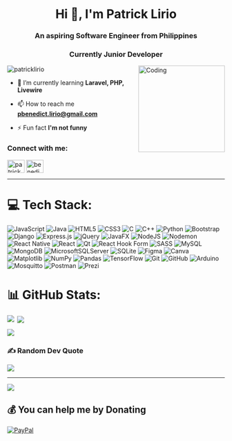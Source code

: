 <h1 align="center">Hi 👋, I'm Patrick Lirio</h1>
<h3 align="center">An aspiring Software Engineer from Philippines</h3>
<h3 align="center">Currently Junior Developer</h3>
<img align="right" alt="Coding" height="200" width="200" src="https://r2.erweima.ai/imgcompressed/img/compressed_1ece74076a54359f75f5f6d1ccd8dfca.webp"/>

<p align="left"> <img src="https://komarev.com/ghpvc/?username=PatrickLirio&label=Profile%20views&color=0e75b6&style=flat" alt="patricklirio" /> </p>

- 🌱 I’m currently learning **Laravel, PHP, Livewire**

- 📫 How to reach me **pbenedict.lirio@gmail.com**

- ⚡ Fun fact **I'm not funny**

<h3 align="left">Connect with me:</h3>
<p align="left">
<a href="https://fb.com/patrick lirio" target="blank"><img align="center" src="https://raw.githubusercontent.com/rahuldkjain/github-profile-readme-generator/master/src/images/icons/Social/facebook.svg" alt="patrick lirio" height="30" width="40" /></a>
<a href="https://discord.gg/benedict6028" target="blank"><img align="center" src="https://raw.githubusercontent.com/rahuldkjain/github-profile-readme-generator/master/src/images/icons/Social/discord.svg" alt="benedict6028" height="30" width="40" /></a>
</p>

<hr>

# 💻 Tech Stack:
![JavaScript](https://img.shields.io/badge/javascript-%23323330.svg?style=for-the-badge&logo=javascript&logoColor=%23F7DF1E) ![Java](https://img.shields.io/badge/java-%23ED8B00.svg?style=for-the-badge&logo=openjdk&logoColor=white) ![HTML5](https://img.shields.io/badge/html5-%23E34F26.svg?style=for-the-badge&logo=html5&logoColor=white) ![CSS3](https://img.shields.io/badge/css3-%231572B6.svg?style=for-the-badge&logo=css3&logoColor=white) ![C](https://img.shields.io/badge/c-%2300599C.svg?style=for-the-badge&logo=c&logoColor=white) ![C++](https://img.shields.io/badge/c++-%2300599C.svg?style=for-the-badge&logo=c%2B%2B&logoColor=white) ![Python](https://img.shields.io/badge/python-3670A0?style=for-the-badge&logo=python&logoColor=ffdd54) ![Bootstrap](https://img.shields.io/badge/bootstrap-%238511FA.svg?style=for-the-badge&logo=bootstrap&logoColor=white) ![Django](https://img.shields.io/badge/django-%23092E20.svg?style=for-the-badge&logo=django&logoColor=white) ![Express.js](https://img.shields.io/badge/express.js-%23404d59.svg?style=for-the-badge&logo=express&logoColor=%2361DAFB) ![jQuery](https://img.shields.io/badge/jquery-%230769AD.svg?style=for-the-badge&logo=jquery&logoColor=white) ![JavaFX](https://img.shields.io/badge/javafx-%23FF0000.svg?style=for-the-badge&logo=javafx&logoColor=white) ![NodeJS](https://img.shields.io/badge/node.js-6DA55F?style=for-the-badge&logo=node.js&logoColor=white) ![Nodemon](https://img.shields.io/badge/NODEMON-%23323330.svg?style=for-the-badge&logo=nodemon&logoColor=%BBDEAD) ![React Native](https://img.shields.io/badge/react_native-%2320232a.svg?style=for-the-badge&logo=react&logoColor=%2361DAFB) ![React](https://img.shields.io/badge/react-%2320232a.svg?style=for-the-badge&logo=react&logoColor=%2361DAFB) ![Qt](https://img.shields.io/badge/Qt-%23217346.svg?style=for-the-badge&logo=Qt&logoColor=white) ![React Hook Form](https://img.shields.io/badge/React%20Hook%20Form-%23EC5990.svg?style=for-the-badge&logo=reacthookform&logoColor=white) ![SASS](https://img.shields.io/badge/SASS-hotpink.svg?style=for-the-badge&logo=SASS&logoColor=white) ![MySQL](https://img.shields.io/badge/mysql-4479A1.svg?style=for-the-badge&logo=mysql&logoColor=white) ![MongoDB](https://img.shields.io/badge/MongoDB-%234ea94b.svg?style=for-the-badge&logo=mongodb&logoColor=white) ![MicrosoftSQLServer](https://img.shields.io/badge/Microsoft%20SQL%20Server-CC2927?style=for-the-badge&logo=microsoft%20sql%20server&logoColor=white) ![SQLite](https://img.shields.io/badge/sqlite-%2307405e.svg?style=for-the-badge&logo=sqlite&logoColor=white) ![Figma](https://img.shields.io/badge/figma-%23F24E1E.svg?style=for-the-badge&logo=figma&logoColor=white) ![Canva](https://img.shields.io/badge/Canva-%2300C4CC.svg?style=for-the-badge&logo=Canva&logoColor=white) ![Matplotlib](https://img.shields.io/badge/Matplotlib-%23ffffff.svg?style=for-the-badge&logo=Matplotlib&logoColor=black) ![NumPy](https://img.shields.io/badge/numpy-%23013243.svg?style=for-the-badge&logo=numpy&logoColor=white) ![Pandas](https://img.shields.io/badge/pandas-%23150458.svg?style=for-the-badge&logo=pandas&logoColor=white) ![TensorFlow](https://img.shields.io/badge/TensorFlow-%23FF6F00.svg?style=for-the-badge&logo=TensorFlow&logoColor=white) ![Git](https://img.shields.io/badge/git-%23F05033.svg?style=for-the-badge&logo=git&logoColor=white) ![GitHub](https://img.shields.io/badge/github-%23121011.svg?style=for-the-badge&logo=github&logoColor=white) ![Arduino](https://img.shields.io/badge/-Arduino-00979D?style=for-the-badge&logo=Arduino&logoColor=white) ![Mosquitto](https://img.shields.io/badge/mosquitto-%233C5280.svg?style=for-the-badge&logo=eclipsemosquitto&logoColor=white) ![Postman](https://img.shields.io/badge/Postman-FF6C37?style=for-the-badge&logo=postman&logoColor=white) ![Prezi](https://img.shields.io/badge/Prezi-%23000000.svg?style=for-the-badge&logo=Prezi&logoColor=white)

# 📊 GitHub Stats:
<p><img align="left" src="https://github-readme-stats.vercel.app/api?username=PatrickLirio&theme=vue-dark&hide_border=false&include_all_commits=true&count_private=true" /></p>


<p>&nbsp;<img align="center" src="https://github-readme-streak-stats.herokuapp.com/?user=PatrickLirio&theme=vue-dark&hide_border=false" /></p>
<!-- https://github-readme-stats.vercel.app/api?username=PatrickLirio&theme=vue-dark&hide_border=false&include_all_commits=true&count_private=true
https://github-readme-streak-stats.herokuapp.com/?user=PatrickLirio&theme=vue-dark&hide_border=false
https://github-readme-stats.vercel.app/api/top-langs/?username=PatrickLirio&theme=vue-dark&hide_border=false&include_all_commits=true&count_private=true&layout=compact
 -->
<p><img align="center" src="https://github-readme-stats.vercel.app/api/top-langs/?username=PatrickLirio&theme=vue-dark&hide_border=false&include_all_commits=true&count_private=true&layout=compact" /></p>

### ✍️ Random Dev Quote
![](https://quotes-github-readme.vercel.app/api?type=vetical&theme=gruvbox)

---
[![](https://visitcount.itsvg.in/api?id=PatrickLirio&icon=7&color=0)](https://visitcount.itsvg.in)

 ## 💰 You can help me by Donating
 [![PayPal](https://img.shields.io/badge/PayPal-00457C?style=for-the-badge&logo=paypal&logoColor=white)](https://paypal.me/https://www.paypal.com/myaccount/profile/) 

